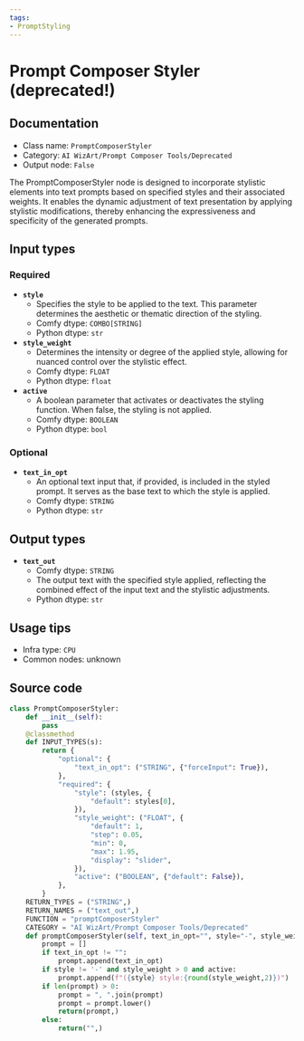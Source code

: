 ```yaml
---
tags:
- PromptStyling
---
```


# Prompt Composer Styler (deprecated!)
## Documentation
- Class name: `PromptComposerStyler`
- Category: `AI WizArt/Prompt Composer Tools/Deprecated`
- Output node: `False`

The PromptComposerStyler node is designed to incorporate stylistic elements into text prompts based on specified styles and their associated weights. It enables the dynamic adjustment of text presentation by applying stylistic modifications, thereby enhancing the expressiveness and specificity of the generated prompts.
## Input types
### Required
- **`style`**
    - Specifies the style to be applied to the text. This parameter determines the aesthetic or thematic direction of the styling.
    - Comfy dtype: `COMBO[STRING]`
    - Python dtype: `str`
- **`style_weight`**
    - Determines the intensity or degree of the applied style, allowing for nuanced control over the stylistic effect.
    - Comfy dtype: `FLOAT`
    - Python dtype: `float`
- **`active`**
    - A boolean parameter that activates or deactivates the styling function. When false, the styling is not applied.
    - Comfy dtype: `BOOLEAN`
    - Python dtype: `bool`
### Optional
- **`text_in_opt`**
    - An optional text input that, if provided, is included in the styled prompt. It serves as the base text to which the style is applied.
    - Comfy dtype: `STRING`
    - Python dtype: `str`
## Output types
- **`text_out`**
    - Comfy dtype: `STRING`
    - The output text with the specified style applied, reflecting the combined effect of the input text and the stylistic adjustments.
    - Python dtype: `str`
## Usage tips
- Infra type: `CPU`
- Common nodes: unknown


## Source code
```python
class PromptComposerStyler:
    def __init__(self):
        pass
    @classmethod
    def INPUT_TYPES(s):
        return {
            "optional": {
                "text_in_opt": ("STRING", {"forceInput": True}),
            },
            "required": {
                "style": (styles, {
                    "default": styles[0],
                }),
                "style_weight": ("FLOAT", {
                    "default": 1,
                    "step": 0.05,
                    "min": 0,
                    "max": 1.95,
                    "display": "slider",
                }),
                "active": ("BOOLEAN", {"default": False}),
            },
        }
    RETURN_TYPES = ("STRING",)
    RETURN_NAMES = ("text_out",)
    FUNCTION = "promptComposerStyler"
    CATEGORY = "AI WizArt/Prompt Composer Tools/Deprecated"
    def promptComposerStyler(self, text_in_opt="", style="-", style_weight=0, active=True):
        prompt = []
        if text_in_opt != "":
            prompt.append(text_in_opt)
        if style != '-' and style_weight > 0 and active:
            prompt.append(f"({style} style:{round(style_weight,2)})")
        if len(prompt) > 0:
            prompt = ", ".join(prompt)
            prompt = prompt.lower()
            return(prompt,)
        else:
            return("",)

```
